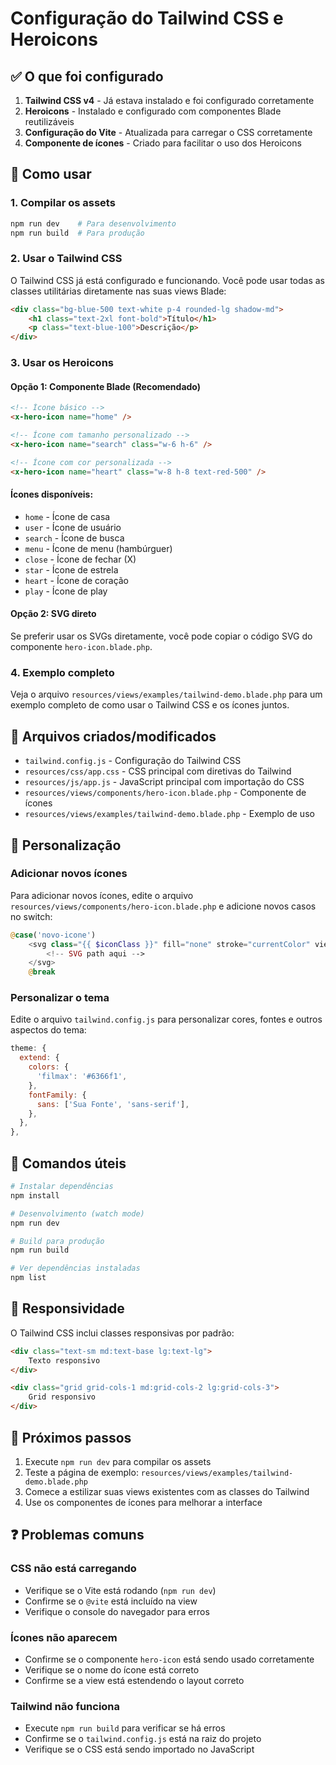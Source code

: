 # Configuração do Tailwind CSS e Heroicons

## ✅ O que foi configurado

1. **Tailwind CSS v4** - Já estava instalado e foi configurado corretamente
2. **Heroicons** - Instalado e configurado com componentes Blade reutilizáveis
3. **Configuração do Vite** - Atualizada para carregar o CSS corretamente
4. **Componente de ícones** - Criado para facilitar o uso dos Heroicons

## 🚀 Como usar

### 1. Compilar os assets

```bash
npm run dev    # Para desenvolvimento
npm run build  # Para produção
```

### 2. Usar o Tailwind CSS

O Tailwind CSS já está configurado e funcionando. Você pode usar todas as classes utilitárias diretamente nas suas views Blade:

```html
<div class="bg-blue-500 text-white p-4 rounded-lg shadow-md">
    <h1 class="text-2xl font-bold">Título</h1>
    <p class="text-blue-100">Descrição</p>
</div>
```

### 3. Usar os Heroicons

#### Opção 1: Componente Blade (Recomendado)

```html
<!-- Ícone básico -->
<x-hero-icon name="home" />

<!-- Ícone com tamanho personalizado -->
<x-hero-icon name="search" class="w-6 h-6" />

<!-- Ícone com cor personalizada -->
<x-hero-icon name="heart" class="w-8 h-8 text-red-500" />
```

#### Ícones disponíveis:
- `home` - Ícone de casa
- `user` - Ícone de usuário
- `search` - Ícone de busca
- `menu` - Ícone de menu (hambúrguer)
- `close` - Ícone de fechar (X)
- `star` - Ícone de estrela
- `heart` - Ícone de coração
- `play` - Ícone de play

#### Opção 2: SVG direto

Se preferir usar os SVGs diretamente, você pode copiar o código SVG do componente `hero-icon.blade.php`.

### 4. Exemplo completo

Veja o arquivo `resources/views/examples/tailwind-demo.blade.php` para um exemplo completo de como usar o Tailwind CSS e os ícones juntos.

## 📁 Arquivos criados/modificados

- `tailwind.config.js` - Configuração do Tailwind CSS
- `resources/css/app.css` - CSS principal com diretivas do Tailwind
- `resources/js/app.js` - JavaScript principal com importação do CSS
- `resources/views/components/hero-icon.blade.php` - Componente de ícones
- `resources/views/examples/tailwind-demo.blade.php` - Exemplo de uso

## 🎨 Personalização

### Adicionar novos ícones

Para adicionar novos ícones, edite o arquivo `resources/views/components/hero-icon.blade.php` e adicione novos casos no switch:

```php
@case('novo-icone')
    <svg class="{{ $iconClass }}" fill="none" stroke="currentColor" viewBox="0 0 24 24">
        <!-- SVG path aqui -->
    </svg>
    @break
```

### Personalizar o tema

Edite o arquivo `tailwind.config.js` para personalizar cores, fontes e outros aspectos do tema:

```javascript
theme: {
  extend: {
    colors: {
      'filmax': '#6366f1',
    },
    fontFamily: {
      sans: ['Sua Fonte', 'sans-serif'],
    },
  },
},
```

## 🔧 Comandos úteis

```bash
# Instalar dependências
npm install

# Desenvolvimento (watch mode)
npm run dev

# Build para produção
npm run build

# Ver dependências instaladas
npm list
```

## 📱 Responsividade

O Tailwind CSS inclui classes responsivas por padrão:

```html
<div class="text-sm md:text-base lg:text-lg">
    Texto responsivo
</div>

<div class="grid grid-cols-1 md:grid-cols-2 lg:grid-cols-3">
    Grid responsivo
</div>
```

## 🎯 Próximos passos

1. Execute `npm run dev` para compilar os assets
2. Teste a página de exemplo: `resources/views/examples/tailwind-demo.blade.php`
3. Comece a estilizar suas views existentes com as classes do Tailwind
4. Use os componentes de ícones para melhorar a interface

## ❓ Problemas comuns

### CSS não está carregando
- Verifique se o Vite está rodando (`npm run dev`)
- Confirme se o `@vite` está incluído na view
- Verifique o console do navegador para erros

### Ícones não aparecem
- Confirme se o componente `hero-icon` está sendo usado corretamente
- Verifique se o nome do ícone está correto
- Confirme se a view está estendendo o layout correto

### Tailwind não funciona
- Execute `npm run build` para verificar se há erros
- Confirme se o `tailwind.config.js` está na raiz do projeto
- Verifique se o CSS está sendo importado no JavaScript

